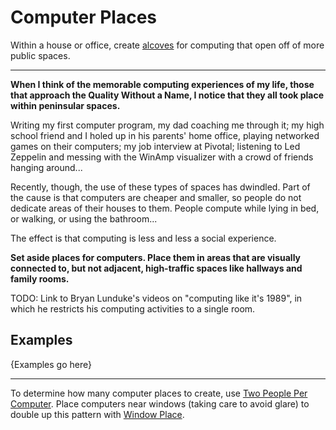 # Computer Places

Within a house or office, create [alcoves](https://patterns-dev.github.io/patterns/clean2/apl179/apl179.htm)
for computing that open off of more public spaces.

---

**When I think of the memorable computing experiences of my life,
those that approach the Quality Without a Name, I notice that
they all took place within peninsular spaces.**

Writing my first computer program, my dad coaching me through it;
my high school friend and I holed up in his parents' home office,
playing networked games on their computers; my job
interview at Pivotal; listening to Led Zeppelin and messing with
the WinAmp visualizer with a crowd of friends hanging around...

Recently, though, the use of these types of spaces has dwindled.
Part of the cause is that computers are cheaper and smaller, so
people do not dedicate areas of their houses to them. People compute
while lying in bed, or walking, or using the bathroom...

The effect is that computing is less and less a social experience.

**Set aside places for computers. Place them in areas that are visually
connected to, but not adjacent, high-traffic spaces like hallways and
family rooms.**

TODO: Link to Bryan Lunduke's videos on "computing like it's 1989", in
which he restricts his computing activities to a single room.

## Examples

{Examples go here}

---

To determine how many computer places to create, use [Two People Per Computer](./two-people-per-computer).
Place computers near windows (taking care to avoid glare) to double up this pattern
with [Window Place](https://patterns-dev.github.io/patterns/clean2/apl180/apl180.htm).
